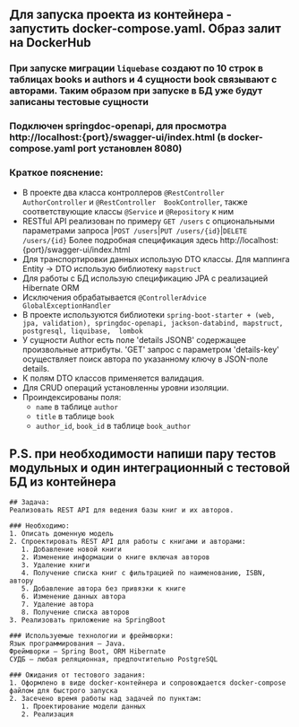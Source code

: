 ## Для запуска проекта из контейнера - запустить docker-compose.yaml. Образ залит на DockerHub
### При запуске миграции `liquebase` создают по 10 строк в таблицах books и authors и 4 сущности book связывают с авторами. Таким образом при запуске в БД уже будут записаны тестовые сущности 
### Подключен springdoc-openapi, для просмотра http://localhost:{port}/swagger-ui/index.html (в docker-compose.yaml port установлен 8080)

### Краткое пояснение:
- В проекте два класса контроллеров `@RestController AuthorController` и `@RestController  BookController`, также соответствующие классы `@Service` и  `@Repository` к ним
- RESTful API реализован по примеру `GET /users` с опциональными параметрами запроса |`POST /users`|`PUT /users/{id}`|`DELETE /users/{id}` Более подробная спецификация здесь http://localhost:{port}/swagger-ui/index.html  
- Для транспортировки данных использую DTO классы. Для маппинга Entity -> DTO использую библиотеку `mapstruct`
- Для работы с БД использую спецификацию JPA с реализацией Hibernate ORM
- Исключения обрабатывается `@ControllerAdvice GlobalExceptionHandler`
- В проекте используются библиотеки `spring-boot-starter + (web, jpa, validation), springdoc-openapi, jackson-databind, mapstruct, postgresql, liquibase,  lombok`
- У сущности Author есть поле 'details JSONB' содержащее произвольные аттрибуты. 'GET' запрос с параметром 'details-key' осуществляет поиск автора по указанному ключу в JSON-поле details.
- К полям DTO классов применяется валидация.
- Для CRUD операций установленны уровни изоляции.
- Проиндексированы поля: 
     - `name` в таблице `author`   
     - `title` в таблице `book`
     - `author_id`, `book_id` в таблице `book_author`



## P.S. при необходимости напиши пару тестов модульных и один интеграционный с тестовой БД из контейнера 

```
## Задача:
Реализовать REST API для ведения базы книг и их авторов.

### Необходимо:
1. Описать доменную модель
2. Спроектировать REST API для работы с книгами и авторами:
   1. Добавление новой книги
   2. Изменение информации о книге включая авторов
   3. Удаление книги
   4. Получение списка книг с фильтрацией по наименованию, ISBN, автору
   5. Добавление автора без привязки к книге
   6. Изменение данных автора
   7. Удаление автора
   8. Получение списка авторов
3. Реализовать приложение на SpringBoot

### Используемые технологии и фреймворки:
Язык программирования – Java.
Фреймворки – Spring Boot, ORM Hibernate
СУДБ – любая реляционная, предпочтительно PostgreSQL

### Ожидания от тестового задания:
1. Оформлено в виде docker-контейнера и сопровождается docker-compose файлом для быстрого запуска
2. Засечено время работы над задачей по пунктам:
   1. Проектирование модели данных
   2. Реализация
```
